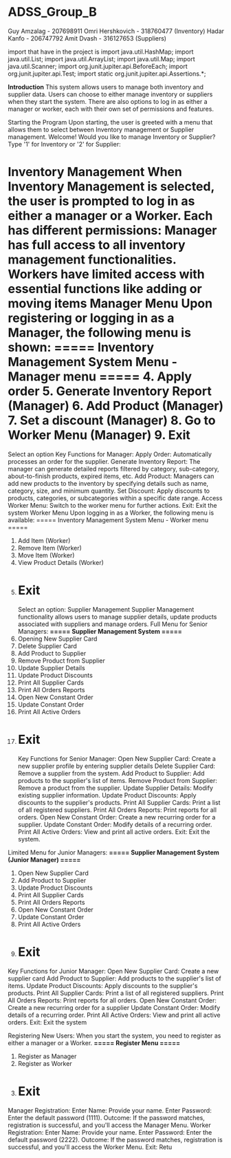 # ADSS_Group_B
Guy Amzalag - 207698911 Omri Hershkovich - 318760477 (Inventory)
Hadar Kanfo - 206747792 Amit Dvash - 316127653 (Suppliers)

import that have in the project is
import java.util.HashMap;
import java.util.List;
import java.util.ArrayList;
import java.util.Map;
import java.util.Scanner;
import org.junit.jupiter.api.BeforeEach;
import org.junit.jupiter.api.Test;
import static org.junit.jupiter.api.Assertions.*;


**Introduction**
This system allows users to manage both inventory and supplier data. Users can choose to either manage inventory or suppliers when they start the system. There are also options to log in as either a manager or worker, each with their own set of permissions and features.

Starting the Program
Upon starting, the user is greeted with a menu that allows them to select between Inventory management or Supplier management.
Welcome! Would you like to manage Inventory or Supplier?
Type '1' for Inventory or '2' for Supplier:

Inventory Management
When Inventory Management is selected, the user is prompted to log in as either a manager or a Worker. Each has different permissions:
Manager has full access to all inventory management functionalities.
Workers have limited access with essential functions like adding or moving items
Manager Menu
Upon registering or logging in as a Manager, the following menu is shown:
**===== Inventory Management System Menu - Manager menu =====**
4. Apply order
5. Generate Inventory Report (Manager)
6. Add Product (Manager)
7. Set a discount (Manager)
8. Go to Worker Menu (Manager)
9. Exit
   ============================================
   Select an option
   Key Functions for Manager:
   Apply Order: Automatically processes an order for the supplier.
   Generate Inventory Report: The manager can generate detailed reports filtered by category, sub-category, about-to-finish products, expired items, etc.
   Add Product: Managers can add new products to the inventory by specifying details such as name, category, size, and minimum quantity.
   Set Discount: Apply discounts to products, categories, or subcategories within a specific date range.
   Access Worker Menu: Switch to the worker menu for further actions.
   Exit: Exit the system
   Worker Menu
   Upon logging in as a Worker, the following menu is available:
   ===== Inventory Management System Menu - Worker menu =====
1. Add Item (Worker)
2. Remove Item (Worker)
3. Move Item (Worker)
4. View Product Details (Worker)
9. Exit
   ============================================
   Select an option:
   Supplier Management
   Supplier Management functionality allows users to manage supplier details, update products associated with suppliers and manage orders.
   Full Menu for Senior Managers:
   **===== Supplier Management System =====**
1. Opening New Supplier Card
2. Delete Supplier Card
3. Add Product to Supplier
4. Remove Product from Supplier
5. Update Supplier Details
6. Update Product Discounts
7. Print All Supplier Cards
8. Print All Orders Reports
9. Open New Constant Order
10. Update Constant Order
11. Print All Active Orders
0. Exit
   =========================================
   Key Functions for Senior Manager:
   Open New Supplier Card: Create a new supplier profile by entering supplier details
   Delete Supplier Card: Remove a supplier from the system.
   Add Product to Supplier: Add products to the supplier's list of items.
   Remove Product from Supplier: Remove a product from the supplier.
   Update Supplier Details: Modify existing supplier information.
   Update Product Discounts: Apply discounts to the supplier's products.
   Print All Supplier Cards: Print a list of all registered suppliers.
   Print All Orders Reports: Print reports for all orders.
   Open New Constant Order: Create a new recurring order for a supplier.
   Update Constant Order: Modify details of a recurring order.
   Print All Active Orders: View and print all active orders.
   Exit: Exit the system.

Limited Menu for Junior Managers:
**===== Supplier Management System (Junior Manager) =====**
1. Open New Supplier Card
3. Add Product to Supplier
6. Update Product Discounts
7. Print All Supplier Cards
8. Print All Orders Reports
9. Open New Constant Order
10. Update Constant Order
11. Print All Active Orders
0. Exit
   =======================================================





Key Functions for Junior Manager:
Open New Supplier Card:  Create a new supplier card
Add Product to Supplier:
Add products to the supplier's list of items.
Update Product Discounts:
Apply discounts to the supplier's products.
Print All Supplier Cards: Print a list of all registered suppliers.
Print All Orders Reports:  Print reports for all orders.
Open New Constant Order: Create a new recurring order for a supplier
Update Constant Order: Modify details of a recurring order.
Print All Active Orders: View and print all active orders.
Exit: Exit the system

Registering New Users:
When you start the system, you need to register as either a manager or a Worker.
**===== Register Menu =====**
1. Register as Manager
2. Register as Worker
3. Exit
   =========================








Manager Registration:
Enter Name: Provide your name.
Enter Password: Enter the default password (1111).
Outcome: If the password matches, registration is successful, and you'll access the Manager Menu.
Worker Registration:
Enter Name: Provide your name.
Enter Password: Enter the default password (2222).
Outcome: If the password matches, registration is successful, and you'll access the Worker Menu.
Exit:
Retu